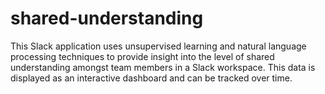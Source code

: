 # shared-understanding

This Slack application uses unsupervised learning and natural language processing techniques to provide insight into the level of shared understanding amongst team members in a Slack workspace. This data is displayed as an interactive dashboard and can be tracked over time.
